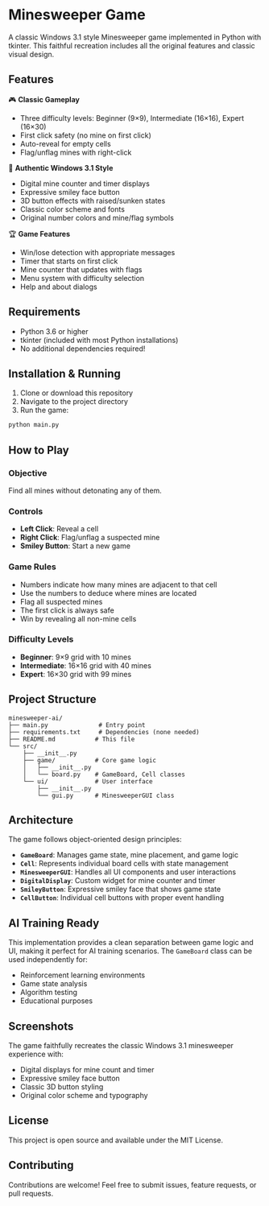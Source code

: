 # Minesweeper Game

A classic Windows 3.1 style Minesweeper game implemented in Python with tkinter. This faithful recreation includes all the original features and classic visual design.

## Features

🎮 **Classic Gameplay**
- Three difficulty levels: Beginner (9×9), Intermediate (16×16), Expert (16×30)
- First click safety (no mine on first click)
- Auto-reveal for empty cells
- Flag/unflag mines with right-click

🎨 **Authentic Windows 3.1 Style**
- Digital mine counter and timer displays
- Expressive smiley face button
- 3D button effects with raised/sunken states
- Classic color scheme and fonts
- Original number colors and mine/flag symbols

🏆 **Game Features**
- Win/lose detection with appropriate messages
- Timer that starts on first click
- Mine counter that updates with flags
- Menu system with difficulty selection
- Help and about dialogs

## Requirements

- Python 3.6 or higher
- tkinter (included with most Python installations)
- No additional dependencies required!

## Installation & Running

1. Clone or download this repository
2. Navigate to the project directory
3. Run the game:

```bash
python main.py
```

## How to Play

### Objective
Find all mines without detonating any of them.

### Controls
- **Left Click**: Reveal a cell
- **Right Click**: Flag/unflag a suspected mine
- **Smiley Button**: Start a new game

### Game Rules
- Numbers indicate how many mines are adjacent to that cell
- Use the numbers to deduce where mines are located
- Flag all suspected mines
- The first click is always safe
- Win by revealing all non-mine cells

### Difficulty Levels
- **Beginner**: 9×9 grid with 10 mines
- **Intermediate**: 16×16 grid with 40 mines  
- **Expert**: 16×30 grid with 99 mines

## Project Structure

```
minesweeper-ai/
├── main.py              # Entry point
├── requirements.txt     # Dependencies (none needed)
├── README.md           # This file
└── src/
    ├── __init__.py
    ├── game/           # Core game logic
    │   ├── __init__.py
    │   └── board.py    # GameBoard, Cell classes
    └── ui/             # User interface
        ├── __init__.py
        └── gui.py      # MinesweeperGUI class
```

## Architecture

The game follows object-oriented design principles:

- **`GameBoard`**: Manages game state, mine placement, and game logic
- **`Cell`**: Represents individual board cells with state management
- **`MinesweeperGUI`**: Handles all UI components and user interactions
- **`DigitalDisplay`**: Custom widget for mine counter and timer
- **`SmileyButton`**: Expressive smiley face that shows game state
- **`CellButton`**: Individual cell buttons with proper event handling

## AI Training Ready

This implementation provides a clean separation between game logic and UI, making it perfect for AI training scenarios. The `GameBoard` class can be used independently for:

- Reinforcement learning environments
- Game state analysis
- Algorithm testing
- Educational purposes

## Screenshots

The game faithfully recreates the classic Windows 3.1 minesweeper experience with:
- Digital displays for mine count and timer
- Expressive smiley face button
- Classic 3D button styling
- Original color scheme and typography

## License

This project is open source and available under the MIT License.

## Contributing

Contributions are welcome! Feel free to submit issues, feature requests, or pull requests.

